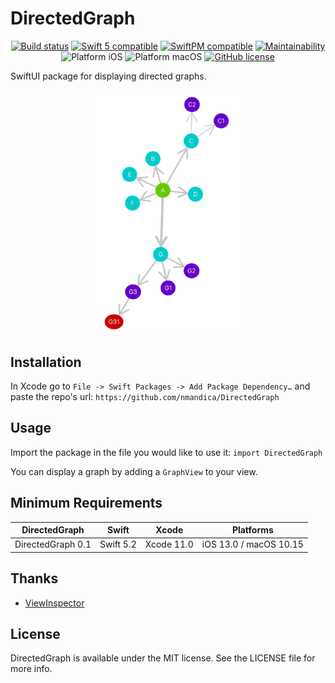 # DirectedGraph

<p align="center">
<a href="https://travis-ci.com/nmandica/DirectedGraph"><img src="https://travis-ci.com/nmandica/DirectedGraph.svg?branch=master" alt="Build status" /></a>
<a href="https://developer.apple.com/swift"><img src="https://img.shields.io/badge/swift5-compatible-4BC51D.svg?style=flat" alt="Swift 5 compatible" /></a>
<a href="https://swift.org/package-manager/"><img src="https://img.shields.io/badge/SwiftPM-compatible-brightgreen.svg?style=flat" alt="SwiftPM compatible" /></a>
<a href="https://codeclimate.com/github/nmandica/DirectedGraph/maintainability"><img src="https://api.codeclimate.com/v1/badges/3033680095c8ffe30f08/maintainability" alt="Maintainability" /></a>
<img src="https://img.shields.io/badge/platform-iOS-blue.svg?style=flat" alt="Platform iOS" />
<img src="https://img.shields.io/badge/platform-macOS-blue.svg?style=flat" alt="Platform macOS" />
<a href="https://github.com/nmandica/DirectedGraph/blob/master/LICENSE"><img alt="GitHub license" src="https://img.shields.io/github/license/nmandica/DirectedGraph?color=blue"></a>
</p>

SwiftUI package for displaying directed graphs.

<p align="center">
<img src="./Media/Example1.png" alt="DirectedGraph example" width="250"/>
</p>

## Installation

In Xcode go to `File -> Swift Packages -> Add Package Dependency…` and paste the repo's url: `https://github.com/nmandica/DirectedGraph`

## Usage

Import the package in the file you would like to use it: `import DirectedGraph`

You can display a graph by adding a `GraphView` to your view.

## Minimum Requirements

| DirectedGraph         | Swift         | Xcode           | Platforms                          |
|------------------------|-------------|----------------|------------------------------|
| DirectedGraph 0.1   | Swift 5.2   | Xcode 11.0   | iOS 13.0 / macOS 10.15  |

## Thanks

- [ViewInspector](https://github.com/nalexn/ViewInspector)

## License

DirectedGraph is available under the MIT license. See the LICENSE file for more info.
